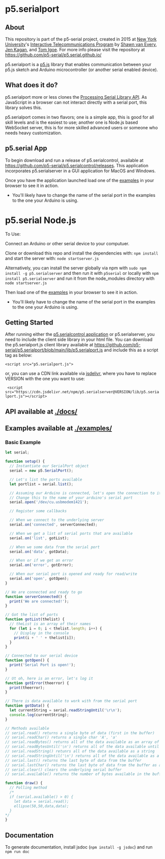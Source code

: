 # p5.serialport

## About

This repository is part of the p5-serial project, created in 2015 at [New York University](https://www.nyu.edu/)'s [Interactive Telecommunications Program](https://tisch.nyu.edu/itp) by [Shawn van Every](https://github.com/vanevery/), [Jen Kagan](https://github.com/kaganjd), and [Tom Igoe](https://github.com/tigoe). For more info please visit the repository at https://github.com/p5-serial/p5.serial.github.io/

p5.serialport is a [p5.js](https://p5js.org/) library that enables communication between your p5.js sketch and Arduino microcontroller (or another serial enabled device).

## What does it do?

p5.serialport more or less clones the [Processing Serial Library API](https://processing.org/reference/libraries/serial/index.html). As JavaScript in a browser can not interact directly with a serial port, this library solves this.

p5.serialport comes in two flavors; one is a simple app, this is good for all skill levels and is the easiest to use; another one is Node.js based WebSocket server, this is for more skilled advanced users or someone who needs heavy customization.

## p5.serial App

To begin download and run a release of p5.serialcontrol, available at https://github.com/p5-serial/p5.serialcontrol/releases. This application incorporates p5.serialserver in a GUI application for MacOS and Windows.

Once you have the application launched load one of the [examples](#examples) in your browser to see it in action.

- You'll likely have to change the name of the serial port in the examples to the one your Arduino is using.

# p5.serial Node.js

To Use:

Connect an Arduino or other serial device to your computuer.

Clone or download this repo and install the dependencies with: `npm install` and start the server with: `node startserver.js`

Alternatively, you can install the server globally via npm with `sudo npm install -g p5.serialserver` and then run it with `p5serial` or locally with `npm install p5.serialserver` and run it from the node_modules directory with `node startserver.js`

Then load one of the [examples](#examples) in your browser to see it in action.

- You'll likely have to change the name of the serial port in the examples to the one your Arduino is using.

## Getting Started

After running either the [p5.serialcontrol application](https://github.com/p5-serial/p5.serialcontrol/releases) or p5.serialserver, you need to include the client side library in your html file. You can download the p5.serialport.js client library available at https://github.com/p5-serial/p5.serialport/blob/main/lib/p5.serialport.js and include this as a script tag as below:

`<script src="p5.serialport.js">`

or, you can use a CDN link available via [jsdelivr](https://www.jsdelivr.com/), where you have to replace VERSION with the one you want to use:

` <script src="https://cdn.jsdelivr.net/npm/p5.serialserver@VERSION/lib/p5.serialport.js"></script>`

## API available at [./docs/](./docs/)

## Examples available at [./examples/](./examples/)

### Basic Example

```javascript
let serial;

function setup() {
  // Instantiate our SerialPort object
  serial = new p5.SerialPort();

  // Let's list the ports available
  let portlist = serial.list();

  // Assuming our Arduino is connected, let's open the connection to it
  // Change this to the name of your arduino's serial port
  serial.open('/dev/cu.usbmodem1421');

  // Register some callbacks

  // When we connect to the underlying server
  serial.on('connected', serverConnected);

  // When we get a list of serial ports that are available
  serial.on('list', gotList);

  // When we some data from the serial port
  serial.on('data', gotData);

  // When or if we get an error
  serial.on('error', gotError);

  // When our serial port is opened and ready for read/write
  serial.on('open', gotOpen);
}

// We are connected and ready to go
function serverConnected() {
  print('We are connected!');
}

// Got the list of ports
function gotList(thelist) {
  // theList is an array of their names
  for (let i = 0; i < thelist.length; i++) {
    // Display in the console
    print(i + ' ' + thelist[i]);
  }
}

// Connected to our serial device
function gotOpen() {
  print('Serial Port is open!');
}

// Ut oh, here is an error, let's log it
function gotError(theerror) {
  print(theerror);
}

// There is data available to work with from the serial port
function gotData() {
  let currentString = serial.readStringUntil('\r\n');
  console.log(currentString);
}

// Methods available
// serial.read() returns a single byte of data (first in the buffer)
// serial.readChar() returns a single char 'A', 'a'
// serial.readBytes() returns all of the data available as an array of bytes
// serial.readBytesUntil('\n') returns all of the data available until a '\n' (line break) is encountered
// serial.readString() retunrs all of the data available as a string
// serial.readStringUntil('\n') returns all of the data available as a tring until a (line break) is encountered
// serial.last() returns the last byte of data from the buffer
// serial.lastChar() returns the last byte of data from the buffer as a char
// serial.clear() clears the underlying serial buffer
// serial.available() returns the number of bytes available in the buffer

function draw() {
  // Polling method
  /*
  if (serial.available() > 0) {
    let data = serial.read();
    ellipse(50,50,data,data);
  }
*/
}
```

## Documentation

To generate documentation, install jsdoc (`npm install -g jsdoc`) and run
`npm run doc`
